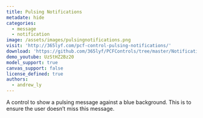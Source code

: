 ```yaml
---
title: Pulsing Notifications
metadate: hide
categories:
  - message
  - notification
image: /assets/images/pulsingnotifications.png
visit: 'http://365lyf.com/pcf-control-pulsing-notifications/'
download: 'https://github.com/365lyf/PCFControls/tree/master/NotificationPulsing'
demo_youtube: UzStHZ2Bz20
model_support: true
canvas_support: false
license_defined: true
authors:
  - andrew_ly
---
```


A control to show a pulsing message against a blue background. This is to ensure the user doesn’t miss this message.
